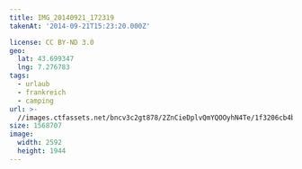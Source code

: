 ```yaml
---
title: IMG_20140921_172319
takenAt: '2014-09-21T15:23:20.000Z'

license: CC BY-ND 3.0
geo:
  lat: 43.699347
  lng: 7.276783
tags:
  - urlaub
  - frankreich
  - camping
url: >-
  //images.ctfassets.net/bncv3c2gt878/2ZnCieDplvQmYQOOyhN4Te/1f3206cb4bdb0ae218b9c58928ab6485/img_20140921_172319_28208915442_o
size: 1568707
image:
  width: 2592
  height: 1944
---
```

